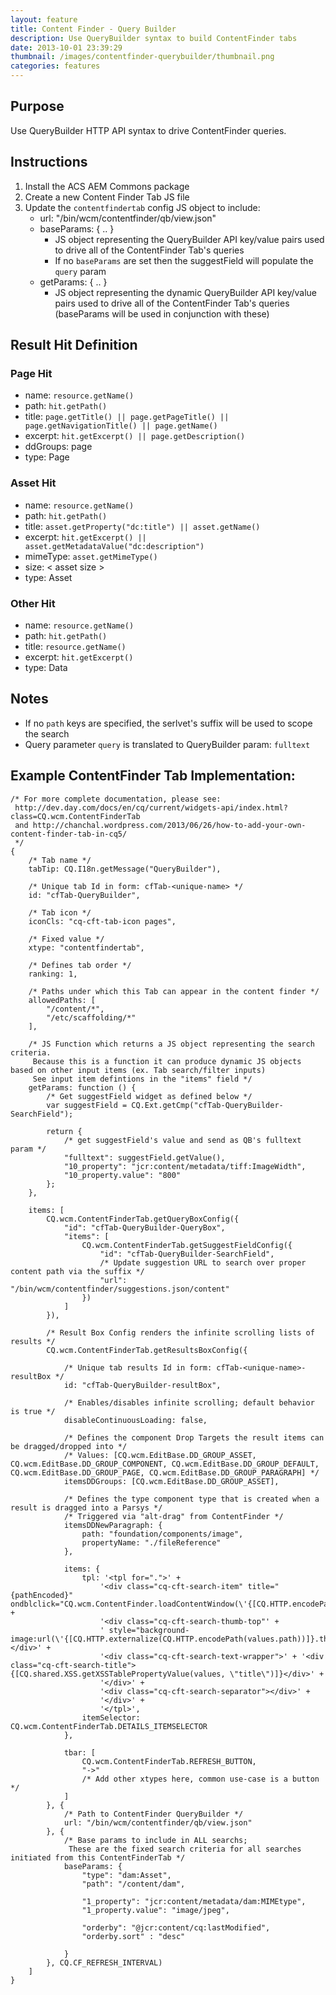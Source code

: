 ```yaml
---
layout: feature
title: Content Finder - Query Builder
description: Use QueryBuilder syntax to build ContentFinder tabs
date: 2013-10-01 23:39:29
thumbnail: /images/contentfinder-querybuilder/thumbnail.png
categories: features
---
```


## Purpose

Use QueryBuilder HTTP API syntax to drive ContentFinder queries.


## Instructions

1. Install the ACS AEM Commons package
2. Create a new Content Finder Tab JS file
3. Update the `contentfindertab` config JS object to include:
    * url: "/bin/wcm/contentfinder/qb/view.json"
    * baseParams: { .. }
        * JS object representing the QueryBuilder API key/value pairs used to drive all of the ContentFinder Tab's queries
        * If no `baseParams` are set then the suggestField will populate the `query` param
    * getParams: { .. }
        * JS object representing the dynamic QueryBuilder API key/value pairs used to drive all of the ContentFinder Tab's queries (baseParams will be used in conjunction with these)


## Result Hit Definition


### Page Hit
* name: `resource.getName()`
* path: `hit.getPath()`
* title: `page.getTitle() || page.getPageTitle() || page.getNavigationTitle() || page.getName()`
* excerpt: `hit.getExcerpt() || page.getDescription()`
* ddGroups: page
* type: Page

### Asset Hit
* name: `resource.getName()`
* path: `hit.getPath()`
* title: `asset.getProperty("dc:title") || asset.getName()`
* excerpt: `hit.getExcerpt() || asset.getMetadataValue("dc:description")`
* mimeType: `asset.getMimeType()`
* size: < asset size > 
* type: Asset

### Other Hit
* name: `resource.getName()`
* path: `hit.getPath()`
* title: `resource.getName()`
* excerpt: `hit.getExcerpt()`
* type: Data





## Notes
* If no `path` keys are specified, the serlvet's suffix will be used to scope the search
* Query parameter `query` is translated to QueryBuilder param: `fulltext`


## Example ContentFinder Tab Implementation:

    /* For more complete documentation, please see:
     http://dev.day.com/docs/en/cq/current/widgets-api/index.html?class=CQ.wcm.ContentFinderTab
     and http://chanchal.wordpress.com/2013/06/26/how-to-add-your-own-content-finder-tab-in-cq5/
     */
    {
        /* Tab name */
        tabTip: CQ.I18n.getMessage("QueryBuilder"),

        /* Unique tab Id in form: cfTab-<unique-name> */
        id: "cfTab-QueryBuilder",

        /* Tab icon */
        iconCls: "cq-cft-tab-icon pages",

        /* Fixed value */
        xtype: "contentfindertab",

        /* Defines tab order */
        ranking: 1,

        /* Paths under which this Tab can appear in the content finder */
        allowedPaths: [
            "/content/*",
            "/etc/scaffolding/*"
        ],

        /* JS Function which returns a JS object representing the search criteria.
         Because this is a function it can produce dynamic JS objects based on other input items (ex. Tab search/filter inputs)
         See input item defintions in the "items" field */
        getParams: function () {
            /* Get suggestField widget as defined below */
            var suggestField = CQ.Ext.getCmp("cfTab-QueryBuilder-SearchField");

            return {
                /* get suggestField's value and send as QB's fulltext param */
                "fulltext": suggestField.getValue(),
                "10_property": "jcr:content/metadata/tiff:ImageWidth",
                "10_property.value": "800"
            };
        },

        items: [
            CQ.wcm.ContentFinderTab.getQueryBoxConfig({
                "id": "cfTab-QueryBuilder-QueryBox",
                "items": [
                    CQ.wcm.ContentFinderTab.getSuggestFieldConfig({
                        "id": "cfTab-QueryBuilder-SearchField",
                        /* Update suggestion URL to search over proper content path via the suffix */
                        "url": "/bin/wcm/contentfinder/suggestions.json/content"
                    })
                ]
            }),

            /* Result Box Config renders the infinite scrolling lists of results */
            CQ.wcm.ContentFinderTab.getResultsBoxConfig({

                /* Unique tab results Id in form: cfTab-<unique-name>-resultBox */
                id: "cfTab-QueryBuilder-resultBox",

                /* Enables/disables infinite scrolling; default behavior is true */
                disableContinuousLoading: false,

                /* Defines the component Drop Targets the result items can be dragged/dropped into */
                /* Values: [CQ.wcm.EditBase.DD_GROUP_ASSET, CQ.wcm.EditBase.DD_GROUP_COMPONENT, CQ.wcm.EditBase.DD_GROUP_DEFAULT, CQ.wcm.EditBase.DD_GROUP_PAGE, CQ.wcm.EditBase.DD_GROUP_PARAGRAPH] */
                itemsDDGroups: [CQ.wcm.EditBase.DD_GROUP_ASSET],

                /* Defines the type component type that is created when a result is dragged into a Parsys */
                /* Triggered via "alt-drag" from ContentFinder */
                itemsDDNewParagraph: {
                    path: "foundation/components/image",
                    propertyName: "./fileReference"
                },

                items: {
                    tpl: '<tpl for=".">' +
                        '<div class="cq-cft-search-item" title="{pathEncoded}" ondblclick="CQ.wcm.ContentFinder.loadContentWindow(\'{[CQ.HTTP.encodePath(values.path)]}.html\');">' +
                        '<div class="cq-cft-search-thumb-top"' +
                        ' style="background-image:url(\'{[CQ.HTTP.externalize(CQ.HTTP.encodePath(values.path))]}.thumb.48.48.png\');"></div>' +
                        '<div class="cq-cft-search-text-wrapper">' + '<div class="cq-cft-search-title">{[CQ.shared.XSS.getXSSTablePropertyValue(values, \"title\")]}</div>' +
                        '</div>' +
                        '<div class="cq-cft-search-separator"></div>' +
                        '</div>' +
                        '</tpl>',
                    itemSelector: CQ.wcm.ContentFinderTab.DETAILS_ITEMSELECTOR
                },

                tbar: [
                    CQ.wcm.ContentFinderTab.REFRESH_BUTTON,
                    "->"
                    /* Add other xtypes here, common use-case is a button */
                ]
            }, {
                /* Path to ContentFinder QueryBuilder */
                url: "/bin/wcm/contentfinder/qb/view.json"
            }, {
                /* Base params to include in ALL searchs;
                 These are the fixed search criteria for all searches initiated from this ContentFinderTab */
                baseParams: {
                    "type": "dam:Asset",
                    "path": "/content/dam",

                    "1_property": "jcr:content/metadata/dam:MIMEtype",
                    "1_property.value": "image/jpeg",

                    "orderby": "@jcr:content/cq:lastModified",
                    "orderby.sort" : "desc"

                }
            }, CQ.CF_REFRESH_INTERVAL)
        ]
    }

